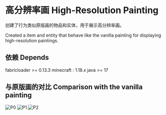# 高分辨率画 High-Resolution Painting

创建了行为类似原版画的物品和实体，用于展示高分辨率画。

Created a item and entity that behave like the vanilla painting for displaying high-resolution paintings.

## 依赖 Depends

fabricloader >= 0.13.3
minecraft : 1.18.x
java >= 17

## 与原版画的对比 Comparison with the vanilla painting

![P0](https://iili.io/HnVQ4Zg.png)
![P1](https://iili.io/HnVQrwF.png)
![P2](https://iili.io/HnVQgu1.png)